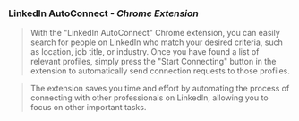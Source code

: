 ### LinkedIn AutoConnect - *Chrome Extension*

> With the "LinkedIn AutoConnect" Chrome extension, you can easily search for people on LinkedIn who match your desired criteria, such as location, job title, or industry. Once you have found a list of relevant profiles, simply press the "Start Connecting" button in the extension to automatically send connection requests to those profiles.

> The extension saves you time and effort by automating the process of connecting with other professionals on LinkedIn, allowing you to focus on other important tasks.

